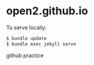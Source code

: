 # open2.github.io


To serve locally:

```bash
$ bundle update
$ bundle exec jekyll serve
```

github practice
